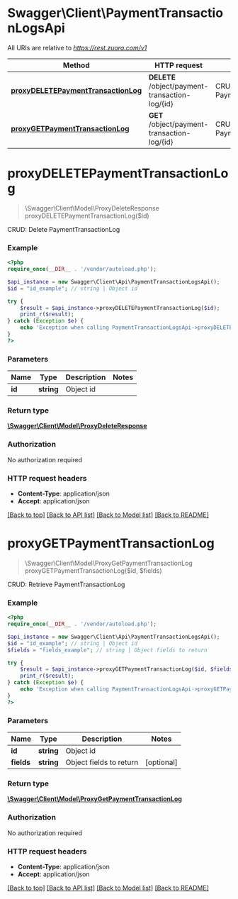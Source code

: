 # Swagger\Client\PaymentTransactionLogsApi

All URIs are relative to *https://rest.zuora.com/v1*

Method | HTTP request | Description
------------- | ------------- | -------------
[**proxyDELETEPaymentTransactionLog**](PaymentTransactionLogsApi.md#proxyDELETEPaymentTransactionLog) | **DELETE** /object/payment-transaction-log/{id} | CRUD: Delete PaymentTransactionLog
[**proxyGETPaymentTransactionLog**](PaymentTransactionLogsApi.md#proxyGETPaymentTransactionLog) | **GET** /object/payment-transaction-log/{id} | CRUD: Retrieve PaymentTransactionLog


# **proxyDELETEPaymentTransactionLog**
> \Swagger\Client\Model\ProxyDeleteResponse proxyDELETEPaymentTransactionLog($id)

CRUD: Delete PaymentTransactionLog



### Example
```php
<?php
require_once(__DIR__ . '/vendor/autoload.php');

$api_instance = new Swagger\Client\Api\PaymentTransactionLogsApi();
$id = "id_example"; // string | Object id

try {
    $result = $api_instance->proxyDELETEPaymentTransactionLog($id);
    print_r($result);
} catch (Exception $e) {
    echo 'Exception when calling PaymentTransactionLogsApi->proxyDELETEPaymentTransactionLog: ', $e->getMessage(), PHP_EOL;
}
?>
```

### Parameters

Name | Type | Description  | Notes
------------- | ------------- | ------------- | -------------
 **id** | **string**| Object id |

### Return type

[**\Swagger\Client\Model\ProxyDeleteResponse**](../Model/ProxyDeleteResponse.md)

### Authorization

No authorization required

### HTTP request headers

 - **Content-Type**: application/json
 - **Accept**: application/json

[[Back to top]](#) [[Back to API list]](../../README.md#documentation-for-api-endpoints) [[Back to Model list]](../../README.md#documentation-for-models) [[Back to README]](../../README.md)

# **proxyGETPaymentTransactionLog**
> \Swagger\Client\Model\ProxyGetPaymentTransactionLog proxyGETPaymentTransactionLog($id, $fields)

CRUD: Retrieve PaymentTransactionLog



### Example
```php
<?php
require_once(__DIR__ . '/vendor/autoload.php');

$api_instance = new Swagger\Client\Api\PaymentTransactionLogsApi();
$id = "id_example"; // string | Object id
$fields = "fields_example"; // string | Object fields to return

try {
    $result = $api_instance->proxyGETPaymentTransactionLog($id, $fields);
    print_r($result);
} catch (Exception $e) {
    echo 'Exception when calling PaymentTransactionLogsApi->proxyGETPaymentTransactionLog: ', $e->getMessage(), PHP_EOL;
}
?>
```

### Parameters

Name | Type | Description  | Notes
------------- | ------------- | ------------- | -------------
 **id** | **string**| Object id |
 **fields** | **string**| Object fields to return | [optional]

### Return type

[**\Swagger\Client\Model\ProxyGetPaymentTransactionLog**](../Model/ProxyGetPaymentTransactionLog.md)

### Authorization

No authorization required

### HTTP request headers

 - **Content-Type**: application/json
 - **Accept**: application/json

[[Back to top]](#) [[Back to API list]](../../README.md#documentation-for-api-endpoints) [[Back to Model list]](../../README.md#documentation-for-models) [[Back to README]](../../README.md)

